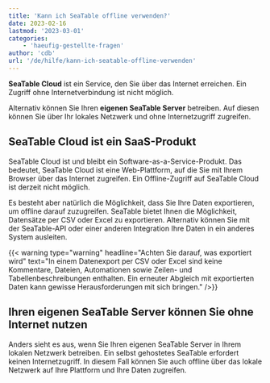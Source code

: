 ```yaml
---
title: 'Kann ich SeaTable offline verwenden?'
date: 2023-02-16
lastmod: '2023-03-01'
categories:
    - 'haeufig-gestellte-fragen'
author: 'cdb'
url: '/de/hilfe/kann-ich-seatable-offline-verwenden'
---
```


**SeaTable Cloud** ist ein Service, den Sie über das Internet erreichen. Ein Zugriff ohne Internetverbindung ist nicht möglich.

Alternativ können Sie Ihren **eigenen SeaTable Server** betreiben. Auf diesen können Sie über Ihr lokales Netzwerk und ohne Internetzugriff zugreifen.

## SeaTable Cloud ist ein SaaS-Produkt

SeaTable Cloud ist und bleibt ein Software-as-a-Service-Produkt. Das bedeutet, SeaTable Cloud ist eine Web-Plattform, auf die Sie mit Ihrem Browser über das Internet zugreifen. Ein Offline-Zugriff auf SeaTable Cloud ist derzeit nicht möglich.

Es besteht aber natürlich die Möglichkeit, dass Sie Ihre Daten exportieren, um offline darauf zuzugreifen. SeaTable bietet Ihnen die Möglichkeit, Datensätze per CSV oder Excel zu exportieren. Alternativ können Sie mit der SeaTable-API oder einer anderen Integration Ihre Daten in ein anderes System ausleiten.

{{< warning type="warning" headline="Achten Sie darauf, was exportiert wird" text="In einem Datenexport per CSV oder Excel sind keine Kommentare, Dateien, Automationen sowie Zeilen- und Tabellenbeschreibungen enthalten. Ein erneuter Abgleich mit exportierten Daten kann gewisse Herausforderungen mit sich bringen." />}}

## Ihren eigenen SeaTable Server können Sie ohne Internet nutzen

Anders sieht es aus, wenn Sie Ihren eigenen SeaTable Server in Ihrem lokalen Netzwerk betreiben. Ein selbst gehostetes SeaTable erfordert keinen Internetzugriff. In diesem Fall können Sie auch offline über das lokale Netzwerk auf Ihre Plattform und Ihre Daten zugreifen.
